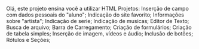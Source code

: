 Olá, este projeto ensina você a utilizar HTML
Projetos:
Inserção de campo com dados pessoais do "aluno";
Indicação do site favorito;
Informações sobre "artista";
Indicação de serie;
Indicação de musicas;
Editor de Texto;
Busca de arquivo;
Barra de Carregamento;
Criação de formulários;
Criação de tabela simples;
Inserção de imagem, vídeos e áudio;
Inclusão de botões;
Rótulos e Seções;